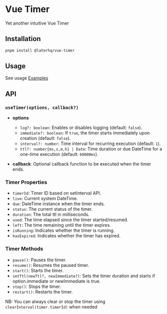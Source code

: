 # Vue Timer

Yet another intuitive Vue Timer

## Installation

```bash
pnpm install @laterhq/vue-timer
```

## Usage

See usage [Examples](EXAMPLES.md)

## API

### `useTimer(options, callback?)`

- **options**
  - `log?: boolean`: Enables or disables logging (default: `false`).
  - `immediate?: boolean`: If `true`, the timer starts immediately upon creation (default: `false`).
  - `interval?: number`: Time interval for recurring execution (default: `1`).
  - `ttl?: number{ms,s,m,h} | Date`: Time duration or due DateTime for a one-time execution (default: `60000ms`).

- **callback**: Optional callback function to be executed when the timer ends.

### Timer Properties

- `timerId`: Timer ID based on setInterval API.
- `live`: Current system DateTime.
- `due`: DateTime instance when the timer ends.
- `status`: The current status of the timer.
- `duration`: The total ttl in milliseconds.
- `used`: The time elapsed since the timer started/resumed.
- `left`: The time remaining until the timer expires.
- `isRunning`: Indicates whether the timer is running.
- `hasExpired`: Indicates whether the timer has expired.

### Timer Methods

- `pause()`: Pauses the timer.
- `resume()`: Resumes the paused timer.
- `start()`: Starts the timer.
- `setTtl(newTtl?, newImmediate?)`: Sets the timer duration and starts if option.immediate or newImmediate is true.
- `stop()`: Stops the timer.
- `restart()`: Restarts the timer.

NB: You can always clear or stop  the timer using `clearInterval(timer.timerId)` when needed
